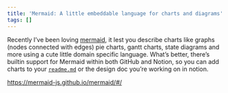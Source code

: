 ```yaml
---
title: 'Mermaid: A little embeddable language for charts and diagrams'
tags: []
---
```

Recently I’ve been loving [mermaid](https://mermaid-js.github.io/mermaid/#/), it lest you describe charts like graphs (nodes connected with edges) pie charts, gantt charts, state diagrams and more using a cute little domain specific language. What’s better, there’s builtin support for Mermaid within both GitHub and Notion, so you can add charts to your [`readme.md`](http://readme.md/) or the design doc you’re working on in notion.

<https://mermaid-js.github.io/mermaid/#/>

